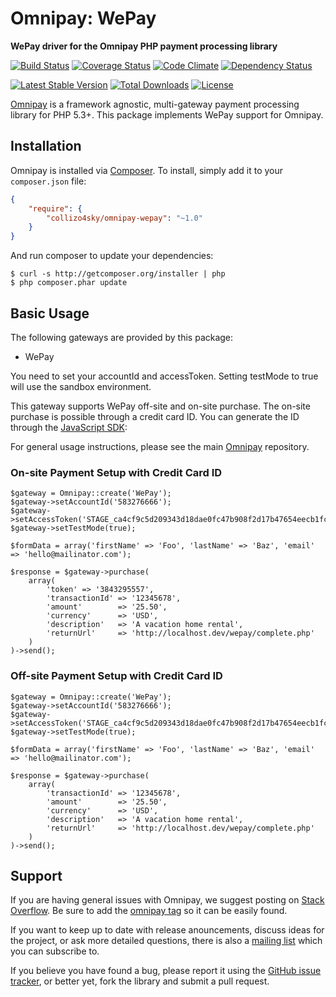 # Omnipay: WePay

**WePay driver for the Omnipay PHP payment processing library**

[![Build Status](https://travis-ci.org/collizo4sky/omnipay-wepay.png?branch=master)](https://travis-ci.org/collizo4sky/omnipay-wepay)
[![Coverage Status](https://coveralls.io/repos/collizo4sky/omnipay-wepay/badge.svg?branch=master&service=github)](https://coveralls.io/github/collizo4sky/omnipay-wepay?branch=master)
[![Code Climate](https://codeclimate.com/github/Collizo4sky/omnipay-wepay/badges/gpa.svg)](https://codeclimate.com/github/Collizo4sky/omnipay-wepay)
[![Dependency Status](https://www.versioneye.com/user/projects/561676d2a1933400150005b8/badge.png)](https://www.versioneye.com/user/projects/561676d2a1933400150005b8)

[![Latest Stable Version](https://poser.pugx.org/collizo4sky/omnipay-wepay/version.png)](https://packagist.org/packages/collizo4sky/omnipay-wepay)
[![Total Downloads](https://poser.pugx.org/collizo4sky/omnipay-wepay/d/total.png)](https://packagist.org/packages/collizo4sky/omnipay-wepay)
[![License](https://poser.pugx.org/collizo4sky/omnipay-wepay/license)](https://packagist.org/packages/collizo4sky/omnipay-wepay)

[Omnipay](https://github.com/thephpleague/omnipay) is a framework agnostic, multi-gateway payment
processing library for PHP 5.3+. This package implements WePay support for Omnipay.

## Installation

Omnipay is installed via [Composer](http://getcomposer.org/). To install, simply add it
to your `composer.json` file:

```json
{
    "require": {
        "collizo4sky/omnipay-wepay": "~1.0"
    }
}
```

And run composer to update your dependencies:

    $ curl -s http://getcomposer.org/installer | php
    $ php composer.phar update

## Basic Usage

The following gateways are provided by this package:

* WePay

You need to set your accountId and accessToken. Setting testMode to true will use the sandbox environment.

This gateway supports WePay off-site and on-site purchase. The on-site purchase is possible through a credit card ID. You can generate the ID through the [JavaScript SDK](https://www.wepay.com/developer/process_payments/tokenization-custom-checkout):

For general usage instructions, please see the main [Omnipay](https://github.com/thephpleague/omnipay)
repository.

### On-site Payment Setup with Credit Card ID

```
$gateway = Omnipay::create('WePay');
$gateway->setAccountId('583276666');
$gateway->setAccessToken('STAGE_ca4cf9c5d209343d18dae0fc47b908f2d17b47654eecb1fc55bc8652946kdirl');
$gateway->setTestMode(true);

$formData = array('firstName' => 'Foo', 'lastName' => 'Baz', 'email' => 'hello@mailinator.com');

$response = $gateway->purchase(
    array(
        'token' => '3843295557',
        'transactionId' => '12345678',
        'amount'        => '25.50',
        'currency'      => 'USD',
        'description'   => 'A vacation home rental',
        'returnUrl'     => 'http://localhost.dev/wepay/complete.php'
    )
)->send();
```


### Off-site Payment Setup with Credit Card ID

```
$gateway = Omnipay::create('WePay');
$gateway->setAccountId('583276666');
$gateway->setAccessToken('STAGE_ca4cf9c5d209343d18dae0fc47b908f2d17b47654eecb1fc55bc8652946kdirl');
$gateway->setTestMode(true);

$formData = array('firstName' => 'Foo', 'lastName' => 'Baz', 'email' => 'hello@mailinator.com');

$response = $gateway->purchase(
    array(
        'transactionId' => '12345678',
        'amount'        => '25.50',
        'currency'      => 'USD',
        'description'   => 'A vacation home rental',
        'returnUrl'     => 'http://localhost.dev/wepay/complete.php'
    )
)->send();
```

## Support

If you are having general issues with Omnipay, we suggest posting on
[Stack Overflow](http://stackoverflow.com/). Be sure to add the
[omnipay tag](http://stackoverflow.com/questions/tagged/omnipay) so it can be easily found.

If you want to keep up to date with release anouncements, discuss ideas for the project,
or ask more detailed questions, there is also a [mailing list](https://groups.google.com/forum/#!forum/omnipay) which
you can subscribe to.

If you believe you have found a bug, please report it using the [GitHub issue tracker](https://github.com/collizo4sky/omnipay-wepay/issues),
or better yet, fork the library and submit a pull request.
